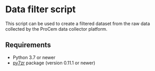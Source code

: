 # Data filter script

This script can be used to create a filtered dataset from the raw data collected by the ProCem data collector platform.

## Requirements

- Python 3.7 or newer
- [py7zr](https://pypi.org/project/py7zr/) package (version 0.11.1 or newer)
